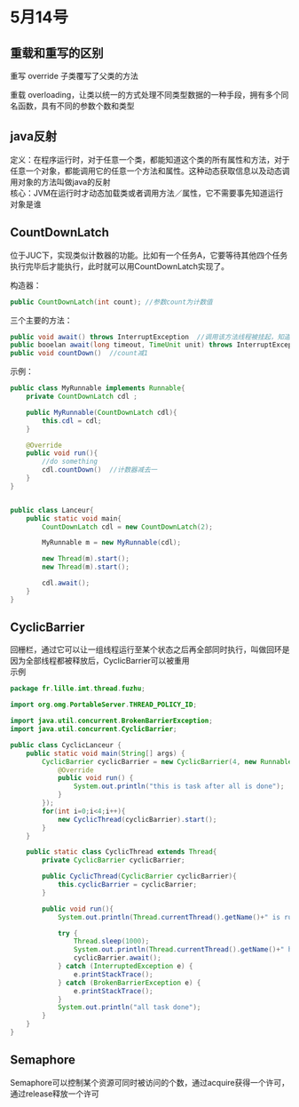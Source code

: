 # 5月14号

## 重载和重写的区别
重写 override 子类覆写了父类的方法  

重载 overloading，让类以统一的方式处理不同类型数据的一种手段，拥有多个同名函数，具有不同的参数个数和类型  

## java反射
定义：在程序运行时，对于任意一个类，都能知道这个类的所有属性和方法，对于任意一个对象，都能调用它的任意一个方法和属性。这种动态获取信息以及动态调用对象的方法叫做java的反射  
核心：JVM在运行时才动态加载类或者调用方法／属性，它不需要事先知道运行对象是谁

## CountDownLatch
位于JUC下，实现类似计数器的功能。比如有一个任务A，它要等待其他四个任务执行完毕后才能执行，此时就可以用CountDownLatch实现了。  

构造器：
```java
public CountDownLatch(int count); //参数count为计数值
```

三个主要的方法：
```java
public void await() throws InterruptException  //调用该方法线程被挂起，知道count值为0才继续
public booelan await(long timeout, TimeUnit unit) throws InterruptException  //和上面的类似，等待一定时间后如果count值没有变为0，自动执行
public void countDown()  //count减1
```

示例：  
```java
public class MyRunnable implements Runnable{
    private CountDownLatch cdl ;

    public MyRunnable(CountDownLatch cdl){
        this.cdl = cdl;
    }

    @Override
    public void run(){
        //do something
        cdl.countDown()  //计数器减去一
    }
}


public class Lanceur{
    public static void main{
        CountDownLatch cdl = new CountDownLatch(2);

        MyRunnable m = new MyRunnable(cdl);

        new Thread(m).start();
        new Thread(m).start();

        cdl.await();
    }
}
```
## CyclicBarrier
回栅栏，通过它可以让一组线程运行至某个状态之后再全部同时执行，叫做回环是因为全部线程都被释放后，CyclicBarrier可以被重用   
示例
```java
package fr.lille.imt.thread.fuzhu;

import org.omg.PortableServer.THREAD_POLICY_ID;

import java.util.concurrent.BrokenBarrierException;
import java.util.concurrent.CyclicBarrier;

public class CyclicLanceur {
    public static void main(String[] args) {
        CyclicBarrier cyclicBarrier = new CyclicBarrier(4, new Runnable() {
            @Override
            public void run() {
                System.out.println("this is task after all is done");
            }
        });
        for(int i=0;i<4;i++){
            new CyclicThread(cyclicBarrier).start();
        }
    }

    public static class CyclicThread extends Thread{
        private CyclicBarrier cyclicBarrier;

        public CyclicThread(CyclicBarrier cyclicBarrier){
            this.cyclicBarrier = cyclicBarrier;
        }

        public void run(){
            System.out.println(Thread.currentThread().getName()+" is running");

            try {
                Thread.sleep(1000);
                System.out.println(Thread.currentThread().getName()+" has been finished, wait another task to be done");
                cyclicBarrier.await();
            } catch (InterruptedException e) {
                e.printStackTrace();
            } catch (BrokenBarrierException e) {
                e.printStackTrace();
            }
            System.out.println("all task done");
        }
    }
}
```
## Semaphore
Semaphore可以控制某个资源可同时被访问的个数，通过acquire获得一个许可，通过release释放一个许可  
